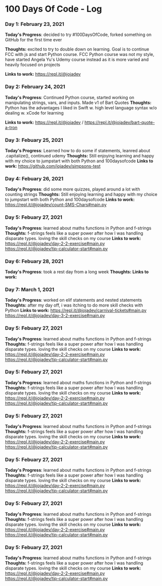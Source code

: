 # 100 Days Of Code - Log

### Day 1: February 23, 2021


**Today's Progress**: decided to try #100DaysOfCode, forked something on GitHub for the first time ever 

**Thoughts:** excited to try to double down on learning. Goal is to continue FCC with js and start Python course. FCC Python course was not my style, have started Angela Yu's Udemy course instead as it is more varied and heavily focused on projects

**Links to work:** https://repl.it/@jojadev

### Day 2: February 24, 2021


**Today's Progress**: Continued Python course, started working on manipulating strings, vars, and inputs. Made v1 of Bart Quotes
**Thoughts:** Python has the advantages I liked in Swift w. high level language syntax w/o dealing w. xCode for learning 

**Links to work:** https://repl.it/@jojadev / https://repl.it/@jojadev/bart-quote-a-tron

### Day 3: Febuary 25, 2021
**Today's Progress**: Learned how to do some if statements, leanred about .capitalize(), continued udemy
**Thoughts:** Still enjoying learning and happy with my choice to jumpstart with both Python and 100daysofcode
**Links to work:** https://github.com/jojadev/simpsons-test

### Day 4: Febuary 26, 2021
**Today's Progress**: did some more quizzes, played around a lot with counting strings
**Thoughts:** Still enjoying learning and happy with my choice to jumpstart with both Python and 100daysofcode
**Links to work:** https://repl.it/@jojadev/count-SMS-Chars#main.py

### Day 5: Febuary 27, 2021
**Today's Progress**: learned about maths functions in Python and f-strings
**Thoughts:** f-strings feels like a super power after how I was handling disparate types. loving the skill checks on my course
**Links to work:** https://repl.it/@jojadev/day-2-2-exercise#main.py https://repl.it/@jojadev/tip-calculator-start#main.py

### Day 6: Febuary 28, 2021
**Today's Progress**: took a rest day from a long week
**Thoughts:**
**Links to work:**

### Day 7: March 1, 2021
**Today's Progress**: worked on elif statements and nested statements
**Thoughts:** after my day off, i was itching to do more skill checks with Python
**Links to work:**  https://repl.it/@jojadev/carnival-tickets#main.py https://repl.it/@jojadev/day-3-2-exercise#main.py

### Day 5: Febuary 27, 2021
**Today's Progress**: learned about maths functions in Python and f-strings
**Thoughts:** f-strings feels like a super power after how I was handling disparate types. loving the skill checks on my course
**Links to work:** https://repl.it/@jojadev/day-2-2-exercise#main.py https://repl.it/@jojadev/tip-calculator-start#main.py

### Day 5: Febuary 27, 2021
**Today's Progress**: learned about maths functions in Python and f-strings
**Thoughts:** f-strings feels like a super power after how I was handling disparate types. loving the skill checks on my course
**Links to work:** https://repl.it/@jojadev/day-2-2-exercise#main.py https://repl.it/@jojadev/tip-calculator-start#main.py

### Day 5: Febuary 27, 2021
**Today's Progress**: learned about maths functions in Python and f-strings
**Thoughts:** f-strings feels like a super power after how I was handling disparate types. loving the skill checks on my course
**Links to work:** https://repl.it/@jojadev/day-2-2-exercise#main.py https://repl.it/@jojadev/tip-calculator-start#main.py

### Day 5: Febuary 27, 2021
**Today's Progress**: learned about maths functions in Python and f-strings
**Thoughts:** f-strings feels like a super power after how I was handling disparate types. loving the skill checks on my course
**Links to work:** https://repl.it/@jojadev/day-2-2-exercise#main.py https://repl.it/@jojadev/tip-calculator-start#main.py

### Day 5: Febuary 27, 2021
**Today's Progress**: learned about maths functions in Python and f-strings
**Thoughts:** f-strings feels like a super power after how I was handling disparate types. loving the skill checks on my course
**Links to work:** https://repl.it/@jojadev/day-2-2-exercise#main.py https://repl.it/@jojadev/tip-calculator-start#main.py

### Day 5: Febuary 27, 2021
**Today's Progress**: learned about maths functions in Python and f-strings
**Thoughts:** f-strings feels like a super power after how I was handling disparate types. loving the skill checks on my course
**Links to work:** https://repl.it/@jojadev/day-2-2-exercise#main.py https://repl.it/@jojadev/tip-calculator-start#main.py
